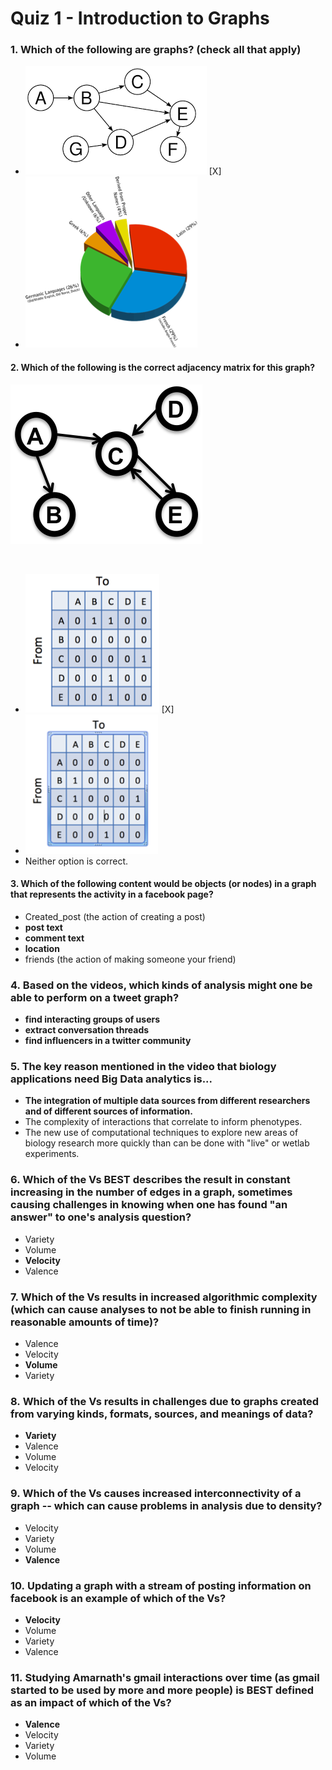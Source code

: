 # Quiz 1 - Introduction to Graphs

### 1. Which of the following are graphs? (check all that apply)

- ![](img/DAGEx.png) [X]
- ![](img/PieChartSmaller.png)

#### 2. Which of the following is the correct adjacency matrix for this graph?

![](img/adj2.png)

<br/>

- ![](img/adj1.png) [X]
- ![](img/adj3.png)
- Neither option is correct.

#### 3. Which of the following content would be objects (or nodes) in a graph that represents the activity in a facebook page?

- Created_post (the action of creating a post)
- **post text**
- **comment text**
- **location**
- friends (the action of making someone your friend)

### 4. Based on the videos, which kinds of analysis might one be able to perform on a tweet graph?

- **find interacting groups of users**
- **extract conversation threads**
- **find influencers in a twitter community**

### 5. The key reason mentioned in the video that biology applications need Big Data analytics is...

- **The integration of multiple data sources from different researchers and of different sources of information.**
- The complexity of interactions that correlate to inform phenotypes.
- The new use of computational techniques to explore new areas of biology research more quickly than can be done with "live" or wetlab experiments.

### 6. Which of the Vs BEST describes the result in constant increasing in the number of edges in a graph, sometimes causing challenges in knowing when one has found "an answer" to one's analysis question?

- Variety
- Volume
- **Velocity**
- Valence

### 7. Which of the Vs results in increased algorithmic complexity (which can cause analyses to not be able to finish running in reasonable amounts of time)?

- Valence
- Velocity
- **Volume**
- Variety

### 8. Which of the Vs results in challenges due to graphs created from varying kinds, formats, sources, and meanings of data?

- **Variety**
- Valence
- Volume
- Velocity

### 9. Which of the Vs causes increased interconnectivity of a graph -- which can cause problems in analysis due to density?

- Velocity
- Variety
- Volume
- **Valence**

### 10. Updating a graph with a stream of posting information on facebook is an example of which of the Vs?

- **Velocity**
- Volume
- Variety
- Valence

### 11. Studying Amarnath's gmail interactions over time (as gmail started to be used by more and more people) is BEST defined as an impact of which of the Vs?

- **Valence**
- Velocity
- Variety
- Volume